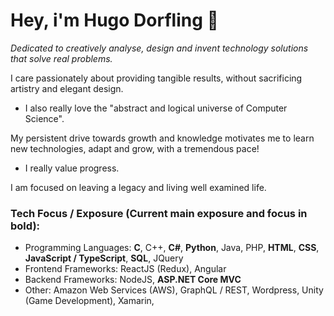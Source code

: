 # Hey, i'm Hugo Dorfling 👋

*Dedicated to creatively analyse, design and invent technology solutions that solve real problems.* 

I care passionately about providing tangible results,
without sacrificing artistry and 
elegant design.

- I also really love the "abstract and logical universe of Computer Science".

My persistent drive towards growth and knowledge motivates me to
learn new technologies,
adapt and 
grow,
with a tremendous pace!
- I really value progress.

I am focused on leaving a legacy and living well examined life.

### Tech Focus / Exposure (Current main exposure and focus in bold):
- Programming Languages: **C**, C++, **C#**, **Python**, Java, PHP, **HTML**, **CSS**, **JavaScript / TypeScript**, **SQL**, JQuery
- Frontend Frameworks: ReactJS (Redux), Angular
- Backend Frameworks: NodeJS, **ASP.NET Core MVC**
- Other: Amazon Web Services (AWS), GraphQL / REST, Wordpress, Unity (Game Development), Xamarin,
